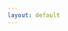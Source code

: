 ```yaml
---
layout: default
---
```


<script> 
  var Component = App.pages.shows
  if(Component){
    ReactDOM.render(React.createElement(Component, {
      shows: [{% for show in site.shows %}
        {
         date: {{ show.date | jsonify }},
         locationKey: {{ show.slug | jsonify }},
         url: {{ show.url | jsonify }},
        },
      {% endfor %}],
      locations: {{ site.data.locations | jsonify }}
    }), document.body)
  }
</script>
